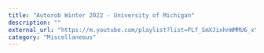 ```yaml
---
title: "Autorob Winter 2022 - University of Michigan"
description: ""
external_url: "https://m.youtube.com/playlist?list=PLf_SmXJixhnWMMU6_xYW7iS08-7h9kENY"
category: "Miscellaneous"
---
```

